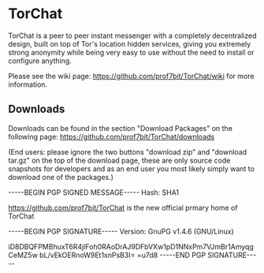 TorChat
=======

TorChat is a peer to peer instant messenger with a completely decentralized design, 
built on top of Tor's location hidden services, giving you extremely strong anonymity 
while being very easy to use without the need to install or configure anything.

Please see the wiki page: https://github.com/prof7bit/TorChat/wiki for more information.

Downloads
---------
Downloads can be found in the section "Download Packages" on the following page: 
https://github.com/prof7bit/TorChat/downloads

(End users: please ignore the two buttons "download zip" and "download tar.gz" on
the top of the download page, these are only source code snapshots for developers 
and as an end user you most likely simply want to download one of the packages.)


-----BEGIN PGP SIGNED MESSAGE-----
Hash: SHA1

https://github.com/prof7bit/TorChat
is the new official prmary home of TorChat

-----BEGIN PGP SIGNATURE-----
Version: GnuPG v1.4.6 (GNU/Linux)

iD8DBQFPMBhuxT6R4jlFoh0RAoDrAJ9DFbVXw1pD1NNxPm7VJmBr1AmyqgCeMZ5w
bL/vEkOERnoW9Et1xnPsB3I=
=u7d8
-----END PGP SIGNATURE-----